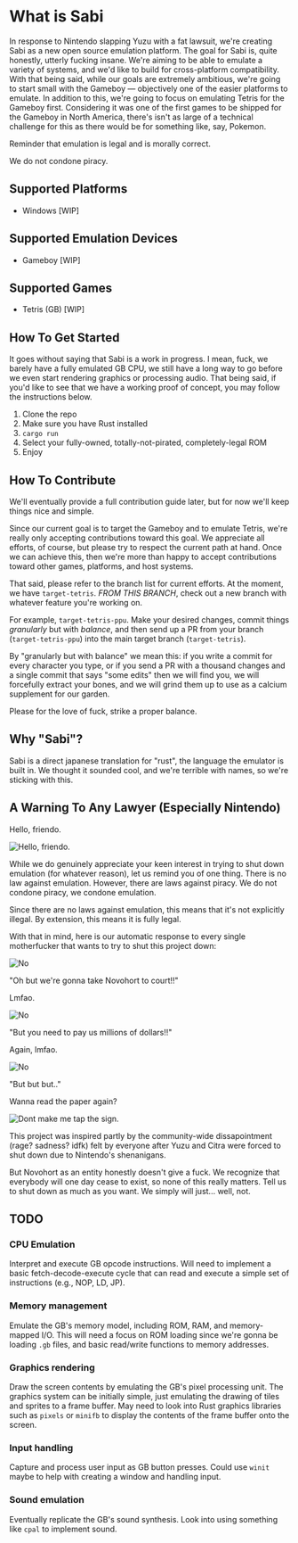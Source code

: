 # What is Sabi

In response to Nintendo slapping Yuzu with a fat lawsuit, we're creating Sabi as a new open source emulation platform. The goal for Sabi is, quite honestly, utterly fucking insane. We're aiming to be able to emulate a variety of systems, and we'd like to build for cross-platform compatibility. With that being said, while our goals are extremely ambitious, we're going to start small with the Gameboy — objectively one of the easier platforms to emulate. In addition to this, we're going to focus on emulating Tetris for the Gameboy first. Considering it was one of the first games to be shipped for the Gameboy in North America, there's isn't as large of a technical challenge for this as there would be for something like, say, Pokemon.

Reminder that emulation is legal and is morally correct.

We do not condone piracy.

## Supported Platforms
- Windows [WIP]

## Supported Emulation Devices
- Gameboy [WIP]

## Supported Games
- Tetris (GB) [WIP]

## How To Get Started
It goes without saying that Sabi is a work in progress. I mean, fuck, we barely have a fully emulated GB CPU, we still have a long way to go before we even start rendering graphics or processing audio. That being said, if you'd like to see that we have a working proof of concept, you may follow the instructions below.

1. Clone the repo
2. Make sure you have Rust installed
3. `cargo run`
4. Select your fully-owned, totally-not-pirated, completely-legal ROM
5. Enjoy

## How To Contribute
We'll eventually provide a full contribution guide later, but for now we'll keep things nice and simple.

Since our current goal is to target the Gameboy and to emulate Tetris, we're really only accepting contributions toward this goal. We appreciate all efforts, of course, but please try to respect the current path at hand. Once we can achieve this, then we're more than happy to accept contributions toward other games, platforms, and host systems.

That said, please refer to the branch list for current efforts. At the moment, we have `target-tetris`. *FROM THIS BRANCH*, check out a new branch with whatever feature you're working on.

For example, `target-tetris-ppu`. Make your desired changes, commit things *granularly* but with *balance*, and then send up a PR from your branch (`target-tetris-ppu`) into the main target branch (`target-tetris`).

By "granularly but with balance" we mean this: if you write a commit for every character you type, or if you send a PR with a thousand changes and a single commit that says "some edits" then we will find you, we will forcefully extract your bones, and we will grind them up to use as a calcium supplement for our garden.

Please for the love of fuck, strike a proper balance.

## Why "Sabi"?

Sabi is a direct japanese translation for "rust", the language the emulator is built in. We thought it sounded cool, and we're terrible with names, so we're sticking with this.

## A Warning To Any Lawyer (Especially Nintendo)

Hello, friendo.

![Hello, friendo.](image.png)

While we do genuinely appreciate your keen interest in trying to shut down emulation (for whatever reason), let us remind you of one thing. There is no law against emulation. However, there are laws against piracy. We do not condone piracy, we condone emulation.

Since there are no laws against emulation, this means that it's not explicitly illegal. By extension, this means it is fully legal.

With that in mind, here is our automatic response to every single motherfucker that wants to try to shut this project down:

![No](image-1.png)

"Oh but we're gonna take Novohort to court!!"

Lmfao.

![No](image-1.png)

"But you need to pay us millions of dollars!!"

Again, lmfao.

![No](image-1.png)

"But but but.."

Wanna read the paper again?

![Dont make me tap the sign.](image-2.png)

This project was inspired partly by the community-wide dissapointment (rage? sadness? idfk) felt by everyone after Yuzu and Citra were forced to shut down due to Nintendo's shenanigans.

But Novohort as an entity honestly doesn't give a fuck. We recognize that everybody will one day cease to exist, so none of this really matters. Tell us to shut down as much as you want. We simply will just... well, not.

## TODO

### CPU Emulation
Interpret and execute GB opcode instructions. Will need to implement a basic fetch-decode-execute cycle that can read and execute a simple set of instructions (e.g., NOP, LD, JP).

### Memory management
Emulate the GB's memory model, including ROM, RAM, and memory-mapped I/O. This will need a focus on ROM loading since we're gonna be loading `.gb` files, and basic read/write functions to memory addresses.

### Graphics rendering
Draw the screen contents by emulating the GB's pixel processing unit. The graphics system can be initially simple, just emulating the drawing of tiles and sprites to a frame buffer. May need to look into Rust graphics libraries such as `pixels` or `minifb` to display the contents of the frame buffer onto the screen.

### Input handling
Capture and process user input as GB button presses. Could use `winit` maybe to help with creating a window and handling input.

### Sound emulation
Eventually replicate the GB's sound synthesis. Look into using something like `cpal` to implement sound.
